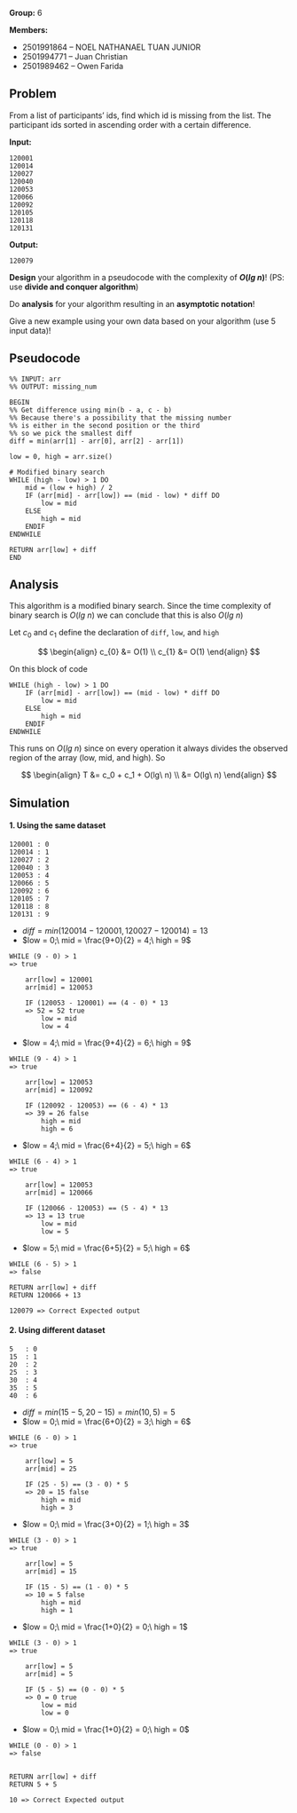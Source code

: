 **Group:** 6

**Members:**
- 2501991864 – NOEL NATHANAEL TUAN JUNIOR
- 2501994771 – Juan Christian
- 2501989462 – Owen Farida

## Problem

From a list of participants’ ids, find which id is missing from the list. The participant ids sorted in ascending order with a certain difference. 

**Input:**

```
120001 
120014
120027
120040
120053
120066
120092
120105
120118
120131 
```

**Output:**

```
120079
```

**Design** your algorithm in a pseudocode with the complexity of **$O (lg\ n)$**! (PS: use **divide and conquer algorithm**)

Do **analysis** for your algorithm resulting in an **asymptotic notation**!

Give a new example using your own data based on your algorithm (use 5 input data)!

## Pseudocode

```
%% INPUT: arr
%% OUTPUT: missing_num

BEGIN
%% Get difference using min(b - a, c - b)
%% Because there's a possibility that the missing number 
%% is either in the second position or the third
%% so we pick the smallest diff
diff = min(arr[1] - arr[0], arr[2] - arr[1])

low = 0, high = arr.size()

# Modified binary search
WHILE (high - low) > 1 DO
	mid = (low + high) / 2
	IF (arr[mid] - arr[low]) == (mid - low) * diff DO
		low = mid
	ELSE
		high = mid
	ENDIF
ENDWHILE

RETURN arr[low] + diff
END
```

## Analysis

This algorithm is a modified binary search. Since the time complexity of binary search is $O(lg\ n)$ we can conclude that this is also $O(lg\ n)$

Let $c_0$ and $c_1$ define the declaration of `diff`, `low`, and `high`

$$
\begin{align}
c_{0} &= O(1) \\
c_{1} &= O(1)
\end{align}
$$

On this block of code

```
WHILE (high - low) > 1 DO
	IF (arr[mid] - arr[low]) == (mid - low) * diff DO
		low = mid
	ELSE
		high = mid
	ENDIF
ENDWHILE
```

This runs on $O(lg\ n)$ since on every operation it always divides the observed region of the array (low, mid, and high). So

$$
\begin{align}
T &= c_0 + c_1 + O(lg\ n) \\
&= O(lg\ n)
\end{align}
$$

## Simulation

#### 1. Using the same dataset

```
120001 : 0
120014 : 1
120027 : 2
120040 : 3
120053 : 4
120066 : 5
120092 : 6
120105 : 7
120118 : 8
120131 : 9
```

- $diff = min(120014 - 120001, 120027 - 120014) = 13$
- $low = 0;\ mid = \frac{9+0}{2} = 4;\ high = 9$

```
WHILE (9 - 0) > 1
=> true

	arr[low] = 120001
	arr[mid] = 120053
	
	IF (120053 - 120001) == (4 - 0) * 13
 	=> 52 = 52 true
		low = mid
		low = 4
```

- $low = 4;\ mid = \frac{9+4}{2} = 6;\ high = 9$

```
WHILE (9 - 4) > 1
=> true

	arr[low] = 120053
	arr[mid] = 120092
	
	IF (120092 - 120053) == (6 - 4) * 13
 	=> 39 = 26 false
		high = mid
		high = 6
```

- $low = 4;\ mid = \frac{6+4}{2} = 5;\ high = 6$

```
WHILE (6 - 4) > 1
=> true

	arr[low] = 120053
	arr[mid] = 120066
	
	IF (120066 - 120053) == (5 - 4) * 13
 	=> 13 = 13 true
		low = mid
		low = 5
```

- $low = 5;\ mid = \frac{6+5}{2} = 5;\ high = 6$

```
WHILE (6 - 5) > 1
=> false

RETURN arr[low] + diff
RETURN 120066 + 13

120079 => Correct Expected output
```

#### 2. Using different dataset

```
5   : 0
15  : 1
20  : 2
25  : 3
30  : 4
35  : 5
40  : 6
```

- $diff = min(15 - 5, 20 - 15) = min(10, 5) = 5$
- $low = 0;\ mid = \frac{6+0}{2} = 3;\ high = 6$

```
WHILE (6 - 0) > 1
=> true

	arr[low] = 5
	arr[mid] = 25
	
	IF (25 - 5) == (3 - 0) * 5
 	=> 20 = 15 false
		high = mid
		high = 3
```

- $low = 0;\ mid = \frac{3+0}{2} = 1;\ high = 3$

```
WHILE (3 - 0) > 1
=> true

	arr[low] = 5
	arr[mid] = 15
	
	IF (15 - 5) == (1 - 0) * 5
 	=> 10 = 5 false
		high = mid
		high = 1
```

- $low = 0;\ mid = \frac{1+0}{2} = 0;\ high = 1$

```
WHILE (3 - 0) > 1
=> true

	arr[low] = 5
	arr[mid] = 5
	
	IF (5 - 5) == (0 - 0) * 5
 	=> 0 = 0 true
		low = mid
		low = 0
```

- $low = 0;\ mid = \frac{1+0}{2} = 0;\ high = 0$

```
WHILE (0 - 0) > 1
=> false


RETURN arr[low] + diff
RETURN 5 + 5

10 => Correct Expected output
```
